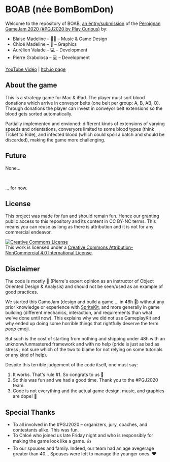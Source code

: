# BOAB (née BomBomDon)

Welcome to the repository of BOAB, [an entry/submission](https://wolvi-lataniere.itch.io) of the [Perpignan GameJam 2020 (#PGJ2020 by Play Curious)](https://playcurious.games/jam20/) by:

  - Blaise Madeline – 🎹🎲 – Music & Game Design
  - Chloé Madeline – 🎨 – Graphics
  - Aurélien Valade – 💻 – Development
  - Pierre Grabolosa – 💻 – Development

[YouTube Vidéo](https://youtu.be/0oyVBfFdkdU) | [Itch.io page](https://wolvi-lataniere.itch.io/boab)

## About the game

This is a strategy game for Mac & iPad. The player must sort blood donations which arrive in conveyor belts (one belt per group: A, B, AB, O). Through donations the player can invest in conveyor belt extensions so the blood gets sorted automatically.

Partially implemented and envioned: different kinds of extensions of varying speeds and orientations, converyors limited to some blood types (think Ticket to Ride), and infected blood (which could spoil a batch and should be discarded), making the game more challenging.

## Future

None…

 

… for now.


## License

This project was made for fun and should remain fun. Hence our granting public access to this repository and its content in CC BY-NC terms. This means you can reuse as long as there is attribution and it is not for any commercial endeavor.

<a rel="license" href="http://creativecommons.org/licenses/by-nc/4.0/"><img alt="Creative Commons License" style="border-width:0" src="https://i.creativecommons.org/l/by-nc/4.0/88x31.png" /></a><br />This work is licensed under a <a rel="license" href="http://creativecommons.org/licenses/by-nc/4.0/">Creative Commons Attribution-NonCommercial 4.0 International License</a>.

## Disclaimer

The code is mostly 💩 (Pierre's expert opinion as an instructor of Object Oriented Design & Analysis) and should not be seen/used as an example of good practices.

We started this GameJam (design  and build a game … in 48h 🤯) without any prior knowledge or experience with [SpriteKit](https://developer.apple.com/spritekit/), and more generally in game building (different mechanics, interaction, and requirements than what we've done until now). This explains why we did not use GameplayKit and why ended up doing some horrible things that rightfully deserve the term *poop* emoji.

But such is the cost of starting from nothing and shipping under 48h with an unknonw/unmastered framework and with no help (pride is just as bad as stress ; not sure which of the two to blame for not relying on some tutorials or any kind of help).

Despite this terrible judgement of the code itself, one must say:

  1. It works. That's rule #1. So congrats to us 🤗
  2. So this was fun and we had a good time. Thank you to the #PGJ2020 team.
  3. Code is not everything and the actual game design, music, and graphics are dope! 🤩

## Special Thanks

  * To all involved in the #PGJ2020 – organizers, jury, coaches, and contestants alike. This was fun.
  * To Chloé who joined us late Friday night and who is responsibly for making the game look like a game. 👍
  * To our spouses and family. Indeed, our team had an age avegerage greater than 40… Spouses were left to manage the younger ones. ❤️
